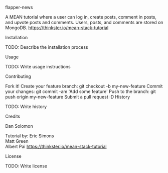 flapper-news

A MEAN tutorial where a user can log in, create posts, comment in posts, and upvote posts and comments. Users, posts, and comments are stored on MongoDB.
https://thinkster.io/mean-stack-tutorial

Installation

TODO: Describe the installation process

Usage

TODO: Write usage instructions

Contributing

Fork it!
Create your feature branch: git checkout -b my-new-feature
Commit your changes: git commit -am 'Add some feature'
Push to the branch: git push origin my-new-feature
Submit a pull request :D
History

TODO: Write history

Credits

Dan Solomon

Tutorial by:
Eric Simons   
Matt Green   
Albert Pai
https://thinkster.io/mean-stack-tutorial

License

TODO: Write license

